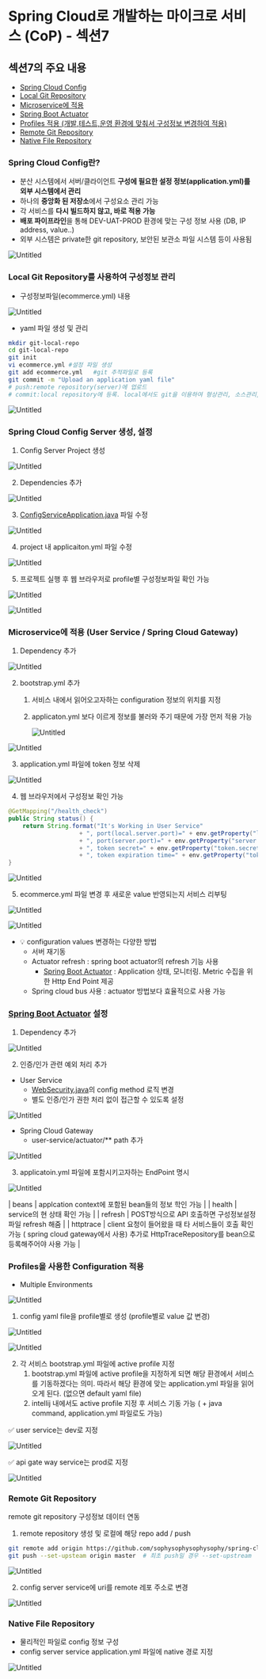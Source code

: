 # Spring Cloud로 개발하는 마이크로 서비스 (CoP) - 섹션7

## 섹션7의 주요 내용

- [Spring Cloud Config](#spring-cloud-config란)
- [Local Git Repository](#spring-cloud-config란)
- [Microservice에 적용](#microservice에-적용-user-service--spring-cloud-gateway)
- [Spring Boot Actuator](#spring-boot-actuator-설정)
- [Profiles 적용 (개발,테스트,운영 환경에 맞춰서 구성정보 변경하여 적용)](#profiles을-사용한-configuration-적용)
- [Remote Git Repository](#remote-git-repository)
- [Native File Repository](#native-file-repository)

### Spring Cloud Config란?

- 분산 시스템에서 서버/클라이언트 **구성에 필요한 설정 정보(application.yml)를 외부 시스템에서 관리**
- 하나의 **중앙화 된 저장소**에서 구성요소 관리 가능
- 각 서비스를 **다시 빌드하지 않고, 바로 적용 가능**
- **배포 파이프라인**을 통해 DEV-UAT-PROD 환경에 맞는 구성 정보 사용 (DB, IP address, value..)
- 외부 시스템은 private한 git repository, 보안된 보관소 파일 시스템 등이 사용됨

![Untitled](images/Untitled.png)

### Local Git Repository를 사용하여 구성정보 관리

- 구성정보파일(ecommerce.yml) 내용

![Untitled](images/Untitled%201.png)

- yaml 파일 생성 및 관리

```bash
mkdir git-local-repo
cd git-local-repo
git init 
vi ecommerce.yml #설정 파일 생성
git add ecommerce.yml   #git 추적파일로 등록
git commit -m "Upload an application yaml file" 
# push:remote repository(server)에 업로드
# commit:local repository에 등록. local에서도 git을 이용하여 형상관리, 소스관리, 추적관리 가능
```

![Untitled](images/Untitled%202.png)

### Spring Cloud Config Server 생성, 설정

1. Config Server Project 생성 

![Untitled](images/Untitled%203.png)

2. Dependencies 추가

![Untitled](images/Untitled%204.png)

3. [ConfigServiceApplication.java](http://ConfigServiceApplication.java) 파일 수정 

![Untitled](images/Untitled%205.png)

4. project 내 applicaiton.yml 파일 수정 

![Untitled](images/Untitled%206.png)

5. 프로젝트 실행 후 웹 브라우저로 profile별 구성정보파일 확인 가능 

![Untitled](images/Untitled%207.png)

![Untitled](images/Untitled%208.png)

### Microservice에 적용 (User Service / Spring Cloud Gateway)

1. Dependency 추가

![Untitled](images/Untitled%209.png)

2. bootstrap.yml 추가 
    1. 서비스 내에서 읽어오고자하는 configuration 정보의 위치를 지정
    2. applicaton.yml 보다 이르게 정보를 불러와 주기 때문에 가장 먼저 적용 가능
        
        ![Untitled](images/Untitled%2010.png)
        

![Untitled](images/Untitled%2011.png)

3. application.yml  파일에 token 정보 삭제

![Untitled](images/Untitled%2012.png)

4. 웹 브라우저에서 구성정보 확인 가능

```java
@GetMapping("/health_check")
public String status() {
	return String.format("It's Working in User Service"
					+ ", port(local.server.port)=" + env.getProperty("local.server.port")
					+ ", port(server.port)=" + env.getProperty("server.port")
					+ ", token secret=" + env.getProperty("token.secret")
					+ ", token expiration time=" + env.getProperty("token.expiration.time"));
}
```

![Untitled](images/Untitled%2013.png)

5. ecommerce.yml 파일 변경 후 새로운 value 반영되는지 서비스 리부팅

![Untitled](images/Untitled%2014.png)

![Untitled](images/Untitled%2015.png)

- 💡 configuration values 변경하는 다양한 방법
    - 서버 재기동
    - Actuator refresh : spring boot actuator의  refresh 기능 사용
        - [Spring Boot Actuator](https://docs.spring.io/spring-boot/docs/current/reference/htmlsingle/#actuator) : Application 상태, 모니터링. Metric 수집을 위한 Http End Point 제공
    - Spring cloud bus 사용 : actuator 방법보다 효율적으로 사용 가능
    

### [Spring Boot Actuator](https://docs.spring.io/spring-boot/docs/current/reference/htmlsingle/#actuator) 설정

1. Dependency 추가

![Untitled](images/Untitled%2016.png)

2. 인증/인가 관련 예외 처리 추가 
- User Service
    - [WebSecurity.java](http://WebSecurity.java)의  config method 로직 변경
    - 별도 인증/인가 권한 처리 없이 접근할 수 있도록 설정

![Untitled](images/Untitled%2017.png)

- Spring Cloud Gateway
    - user-service/actuator/** path 추가

![Untitled](images/Untitled%2018.png)

3. applicatoin.yml 파일에 포함시키고자하는 EndPoint 명시

![Untitled](images/Untitled%2019.png)

| beans | applcation context에 포함된 bean들의 정보 학인 가능 |
| health | service의 현 상태 확인 가능 |
| refresh |  POST방식으로 API 호출하면  구성정보설정파일  refresh 해줌 |
| httptrace | client 요청이 들어왔을 때 타 서비스들이 호출 확인 가능 ( spring cloud gateway에서 사용)
추가로 HttpTraceRepository를 bean으로 등록해주어야 사용 가능  |

### **Profiles을 사용한 Configuration 적용**

- Multiple Environments

![Untitled](images/Untitled%2020.png)

1. config yaml file을 profile별로 생성 (profile별로 value 값 변경)

![Untitled](images/Untitled%2021.png)

 

![Untitled](images/Untitled%2022.png)

2. 각 서비스 bootstrap.yml 파일에 active profile 지정 
    1. bootstrap.yml 파일에 active profile을 지정하게 되면 해당 환경에서 서비스를 기동하겠다는 의미. 따라서 해당 환경에 맞는 application.yml 파일을 읽어오게 된다. (없으면 default yaml file)
    2. intellij 내에서도 active profile 지정 후 서비스 기동 가능 ( + java command, application.yml 파일로도 가능)

<aside>
✅ user service는 dev로 지정

</aside>

![Untitled](images/Untitled%2023.png)

<aside>
✅ api gate way service는 prod로 지정

</aside>

![Untitled](images/Untitled%2024.png)

### Remote Git Repository

remote git repository 구성정보 데이터 연동

1. remote repository 생성 및 로컬에 해당 repo add / push

```bash
git remote add origin https://github.com/sophysophysophysophy/spring-cloud-config.git
git push --set-upsteam origin master  # 최초 push일 경우 --set-upstream 
```

![Untitled](images/Untitled%2025.png)

2. config server service에 uri를 remote 레포 주소로 변경 

![Untitled](images/Untitled%2026.png)

### Native File Repository

- 물리적인 파일로 config 정보 구성
- config server service application.yml 파일에 native 경로 지정

![Untitled](images/Untitled%2027.png)

